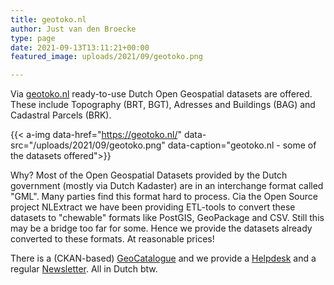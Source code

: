 ```yaml
---
title: geotoko.nl
author: Just van den Broecke
type: page
date: 2021-09-13T13:11:21+00:00
featured_image: uploads/2021/09/geotoko.png

---
```


Via [geotoko.nl][1] ready-to-use Dutch Open Geospatial datasets are offered.
These include Topography (BRT, BGT), Adresses and Buildings (BAG) and Cadastral Parcels (BRK).

{{< a-img data-href="https://geotoko.nl/"  data-src="/uploads/2021/09/geotoko.png" data-caption="geotoko.nl - some of the datasets offered">}}

Why? Most of the Open Geospatial Datasets provided by the Dutch government (mostly via Dutch Kadaster)
are in an interchange format called "GML". Many parties find this format hard to process.
Cia the Open Source project NLExtract we have been providing ETL-tools to convert 
these datasets to "chewable" formats like PostGIS, GeoPackage and CSV.
Still this may be a bridge too far for some. Hence we provide the datasets
already converted to these formats. At reasonable prices!

There is a (CKAN-based)  [GeoCatalogue][2] and we provide a [Helpdesk][3] and 
a regular [Newsletter][4]. All in Dutch btw.

 [1]: https://geotoko.nl
 [2]: https://geocatalogus.nl
 [3]: https://geotoko.freshdesk.com
 [4]: https://us10.campaign-archive.com/home/?u=c04ae15ca0f4a453f6a958769&id=8de38e85db
